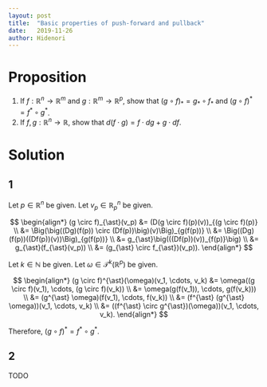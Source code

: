 ```yaml
---
layout: post
title:  "Basic properties of push-forward and pullback"
date:   2019-11-26
author: Hidenori
---
```


# Proposition
1. If $f: \mathbb{R}^n \rightarrow \mathbb{R}^m$ and $g: \mathbb{R}^m \rightarrow \mathbb{R}^p$, show that $(g \circ f)_{\ast} = g_{\ast} \circ f_{\ast}$ and $(g \circ f)^{\ast} = f^{\ast} \circ g^{\ast}$.
1. If $f, g: \mathbb{R}^n \rightarrow \mathbb{R}$, show that $d(f \cdot g) = f \cdot dg + g \cdot df$.

# Solution

## 1
Let $p \in \mathbb{R}^n$ be given.
Let $v_p \in \mathbb{R}^n_p$ be given.

$$
\begin{align*}
  (g \circ f)_{\ast}(v_p)
    &= (D(g \circ f)(p)(v))_{(g \circ f)(p)} \\
    &= \Big(\big((Dg)(f(p)) \circ (Df(p))\big)(v)\Big)_{g(f(p))} \\
    &= \Big((Dg)(f(p))((Df(p))(v))\Big)_{g(f(p))} \\
    &= g_{\ast}\big(((Df(p))(v))_{f(p)}\big) \\
    &= g_{\ast}(f_{\ast}(v_p)) \\
    &= (g_{\ast} \circ f_{\ast})(v_p)).
\end{align*}
$$


Let $k \in \mathbb{N}$ be given.
Let $\omega \in \mathcal{T}^k(\mathbb{R}^p)$ be given.

$$
\begin{align*}
  (g \circ f)^{\ast}(\omega)(v_1, \cdots, v_k)
    &= \omega((g \circ f)(v_1), \cdots, (g \circ f)(v_k)) \\
    &= \omega(g(f(v_1)), \cdots, g(f(v_k))) \\
    &= (g^{\ast} \omega)(f(v_1), \cdots, f(v_k)) \\
    &= (f^{\ast} (g^{\ast} \omega))(v_1, \cdots, v_k) \\
    &= ((f^{\ast} \circ g^{\ast})(\omega))(v_1, \cdots, v_k).
\end{align*}
$$

Therefore, $(g \circ f)^{\ast} = f^{\ast} \circ g^{\ast}$.


## 2
TODO
